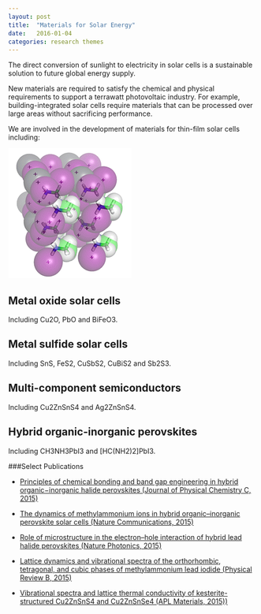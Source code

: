 ```yaml
---
layout: post
title:  "Materials for Solar Energy"
date:   2016-01-04
categories: research themes
---
```


The direct conversion of sunlight to electricity in solar cells is a sustainable solution to future global energy supply.

New materials are required to satisfy the chemical and physical requirements to support a terrawatt photovoltaic industry. For example, building-integrated solar cells require materials that can be processed over large areas without sacrificing performance.

We are involved in the development of materials for thin-film solar cells including:

![](/gifs/mapi_18.gif) 

## Metal oxide solar cells 
Including Cu2O, PbO and BiFeO3.

## Metal sulfide solar cells
Including SnS, FeS2, CuSbS2, CuBiS2 and Sb2S3.

## Multi-component semiconductors
Including Cu2ZnSnS4 and Ag2ZnSnS4.

## Hybrid organic-inorganic perovskites 
Including CH3NH3PbI3 and [HC(NH2)2]PbI3.

###Select Publications

- [Principles of chemical bonding and band gap engineering in hybrid organic−inorganic halide perovskites (Journal of Physical Chemistry C, 2015)](http://dx.doi.org/10.1021/jp512420b)

- [The dynamics of methylammonium ions in hybrid organic–inorganic perovskite solar cells (Nature Communications, 2015)](dx.doi.org/10.1038/ncomms8124)

- [Role of microstructure in the electron–hole interaction of hybrid lead halide perovskites (Nature Photonics, 2015)](http://dx.doi.org/10.1038/nphoton.2015.151)

- [Lattice dynamics and vibrational spectra of the orthorhombic, tetragonal, and cubic phases of methylammonium lead iodide (Physical Review B, 2015)](http://dx.doi.org/10.1103/PhysRevB.92.144308)

- [Vibrational spectra and lattice thermal conductivity of kesterite-structured Cu2ZnSnS4 and Cu2ZnSnSe4 (APL Materials, 2015))](http://dx.doi.org/10.1063/1.4917044)

